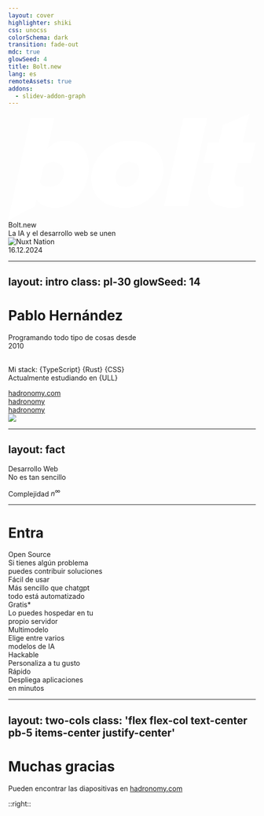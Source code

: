 ```yaml
---
layout: cover
highlighter: shiki
css: unocss
colorSchema: dark
transition: fade-out
mdc: true
glowSeed: 4
title: Bolt.new
lang: es
remoteAssets: true
addons:
  - slidev-addon-graph
---
```


<div text-6xl font-600 my-5>
  <svg xmlns="http://www.w3.org/2000/svg" h-10 my-2 viewBox="0 45.65 160 68.7" fill="#ffffff"><path d="M75.61 106.195c-14.747 0-21.962-8.468-21.962-19.136s10.04-24.157 24.782-24.157c14.746 0 21.96 8.47 21.96 19.137 0 10.668-10.038 24.156-24.78 24.156Zm.624-13.488c5.02 0 8.473-4.707 8.473-9.727 0-5.02-2.512-6.273-6.902-6.273-4.395 0-8.473 4.703-8.473 9.723 0 5.02 2.512 6.277 6.902 6.277Zm39.844 12.547h-15.371l12.547-57.098h15.375l-12.55 56.785Zm0 0"/><path fill-rule="evenodd" d="M30.117 106.195c-4.707 0-9.41-1.566-11.922-5.332l-.941 4.39L0 114.353l1.883-9.098L14.43 48.156h15.375L25.41 68.234c3.453-3.765 6.902-5.332 11.297-5.332 9.41 0 15.371 5.961 15.371 17.254 0 11.293-7.215 26.04-21.96 26.04Zm5.961-22.902c0 5.336-3.766 9.414-8.785 9.414-5.02 0-5.332-.941-6.902-2.824l2.511-10.352c1.883-1.883 3.766-2.824 6.274-2.824 3.765 0 6.902 2.824 6.902 6.902Zm0 0"/><path d="M144.629 106.195c-8.785 0-15.375-3.136-15.375-10.351 0-7.215 0-2.196.316-3.137l3.45-15.375h-6.903l3.137-13.176h6.902l2.512-11.293 17.254-7.215-1.883 7.215-2.508 11.293H160l-3.137 13.176h-8.472l-2.196 10.04v1.882c0 1.883 1.254 3.453 3.766 3.453 2.508 0 1.883 0 2.195-.316v12.238c-1.566 1.254-4.39 1.566-7.215 1.566Zm0 0"/></svg>
  <span>Bolt.new</span>
</div>

<div text-2xl mt--1 op50>
  La IA y el desarrollo web se unen
</div>

<div abs-br mx-10 my-12 flex="~ col" text-sm text-right>
  <img src="/logo-ull.svg" h-20 alt="Nuxt Nation" />
  <div px-6 text-sm opacity-50>16.12.2024</div>
</div>

---
layout: intro
class: pl-30
glowSeed: 14
---

# Pablo Hernández

<div class="[&>*]:important-leading-10 opacity-80">

<div>
Programando todo tipo de cosas desde
<div inline-flex="~ gap-1" gap-1 items-center align-middle text-blue bg-blue:15 px1.5 rounded>
  <div i-ph-calendar-dots-duotone />
  <span>2010</span>
</div>
<br>

Mi stack: {TypeScript} {Rust} {CSS}<br>
Actualmente estudiando en {ULL}<br>
</div>

</div>

<div my-10 w-min flex="~ gap-1" items-center justify-center>
  <div i-ri-user-3-line op50 ma text-xl />
  <div>
    <a href="https://hadronomy.com" target="_blank" class="border-none! font-300">
      hadronomy.com
    </a>
  </div>
  <div i-ri-github-line op50 ma text-xl ml4/>
  <div>
    <a href="https://github.com/hadronomy" target="_blank" class="border-none! font-300">
      hadronomy
    </a>
  </div>
  <div i-ri-twitter-x-line op50 ma text-xl ml4/>
  <div>
    <a href="https://twitter.com/hadronomy" target="_blank" class="border-none! font-300">
      hadronomy
    </a>
  </div>
</div>

<img src="https://github.com/hadronomy.png" rounded-full absolute top-38 right-15 w-40 />

---
layout: fact
---

<div>

<div text-6xl my-6>
  Desarrollo Web
</div>

<div v-click relative text-3xl mt--3
  v-motion
  :initial="{ y: -50 }"
  :enter="{ y: 0 }"
>
  <span v-mark.teal.highlight.delay100.op10="1" text-teal>
    No es tan sencillo
  </span>
</div>

<div v-click text-2xl mt5 text-shadow-2xl op75
  v-motion
  :initial="{ y: -50 }"
  :enter="{ y: 0 }"
>

  Complejidad $n^\infty$
</div>

</div>

<IconsBurst />

<!--
So, let's first talk about icons in general.

So, what are icons? [click] To me, they are tiny image assets that represent graphics, making functionality easier to identify and understand, while also making the UI more interesting and engaging.

However, icons are not just images; they come with unique requirements based on their usage.

[click] I'd say, while the concept of icons is simple, engineering them correctly is quite complicated.

Here, you can see many icons from different collections, each with its own properties and requirements. Let's break them down from an engineering perspective.
-->

---

# Entra <BoltLogo h-12 inline-block />

<div grid="~ gap-12 gap-y-15 cols-3" py10 w-max>

<div v-click flex="~ col gap-1">
  <div flex="~ gap-1 items-center" text-3xl ml--1>
    <div text-gray text-4xl i-ph-github-logo-duotone />
    <div text-gray3>Open Source</div>
  </div>
  <div text-base op60 mb1>
    Si tienes algún problema <br/>
    puedes contribuir
    soluciones
  </div>
  <div flex="~ gap-2 items-end">
    <div i-ph-github-logo-duotone text-blue />
    <div i-ph-git-branch-duotone text-green />
    <div i-ph-code-duotone text-yellow />
    <div i-ph-git-pull-request-duotone text-rose />
    <div i-ph-arrows-merge-duotone text-red />
  </div>
</div>

<div v-click flex="~ col gap-1">
  <div flex="~ gap-1 items-center" text-3xl ml--1>
    <div text-green text-4xl i-ph-cheers-duotone />
    <div text-green3>Fácil de usar</div>
  </div>
  <div text-base op60 mb1 mb--1>
    Más sencillo que chatgpt
    <br/>
    todo está automatizado
  </div>
  <div flex="~ gap-2 items-end" mt-1>
    <div i-ph-smiley-duotone />
    <div i-ph-game-controller-duotone />
  </div>
</div>

<div v-click flex="~ col gap-1">
  <div flex="~ gap-1 items-center" text-3xl ml--1>
    <div text-blue text-4xl i-ph-users-four-duotone />
    <div text-blue3>Gratis<super>*</super></div>
  </div>
  <div text-base op60 mb1>
    Lo puedes hospedar en tu
    <br/>
    propio servidor
  </div>
  <div flex="~ gap-2 items-center">
    <div i-simple-icons-heroku />
    <div i-simple-icons-vercel />
    <div i-simple-icons-netlify />
    <div i-simple-icons-digitalocean />
    <div i-simple-icons-awsamplify />
    <div i-simple-icons-microsoftazure />
    <div i-simple-icons-aws />
    <div i-simple-icons-selfhosted />
  </div>
</div>

<div v-click flex="~ col gap-1">
  <div flex="~ gap-1 items-center" text-3xl ml--1>
    <div text-amber text-4xl i-ph-cube-duotone/>
    <div text-amber3>Multimodelo</div>
  </div>
  <div text-base op60 mb1>
    Elige entre varios <br/> modelos de IA
  </div>
  <div flex="~ gap-2 items-center">
    <div i-simple-icons-ollama />
    <div i-simple-icons-openai />
    <div i-simple-icons-huggingface />
    <div i-simple-icons-claude />
    <div i-simple-icons-amazonaws />
    <div i-simple-icons-microsoftazure />
  </div>
</div>

<div v-click flex="~ col gap-1">
  <div flex="~ gap-1 items-center" text-3xl ml--1>
    <div text-violet text-4xl i-ph-code-duotone />
    <div text-violet3>Hackable</div>
  </div>
  <div text-base op60 mb1>
    Personaliza a tu gusto
  </div>
  <div flex="~ gap-2 items-center">
    <div i-ph-code-duotone />
    <div i-ph-terminal-window-duotone />
    <div i-ph-file-code-duotone />
    <div i-ph-brackets-curly-duotone />
    <div i-ph-code-simple-duotone />
    <div i-ph-code-block-duotone />
  </div>
</div>

<div v-click flex="~ col gap-1">
  <div flex="~ gap-1 items-center" text-3xl ml--1>
    <div text-rose text-4xl i-ph-lightning-duotone />
    <div text-rose3>Rápido</div>
  </div>
  <div text-base op60 mb1>
    Despliega aplicaciones <br/> en minutos
  </div>
  <div flex="~ gap-2 items-center">
    <div i-ph-rocket-launch-duotone />
    <div i-mdi-rocket-launch-outline />
    <div i-mdi-rocket />
    <div i-tabler-rocket />
    <div i-iconamoon-rocket-launch-duotone />
  </div>
</div>

</div>

<!--
Rendering good icons comes with a few challenges beyond just displaying plain images.

[click] First, we need icons to be colorable. Most icons are monochrome, but they often need to adapt their colors based on the context, such as switching between light and dark modes. It's ideal if we can change their colors on the fly, so we don't have to design multiple versions of the same icon.

[click] Similarly, icons should be scalable. They need to fit different screen sizes or UI elements without losing quality. It would be great if we could resize them easily.

[click] Besides rendering, we also need to think about how we deliver icons. Icon sets usually include a large number of icons to cover various needs, but we rarely use all of them in a single page or app.

[click] To improve performance and save bandwidth, we need to consider how we bundle them. How flexible and granular can we be in splitting the icon sets into chunks? Should we create chunks based on how commonly icons are used, or can we be granular enough to only ship the icons we actually use?

[click] After bundling, we need to decide how to load the icons. Should we include them in the same bundle as the client app, or as separate lazy-loaded chunks?

[click] Finally, we need the capability to load icons dynamically, especially for user-provided data that we don't know about at build time.

These are some of the key challenges we face with icons. Depending on your use case, you might only need to address some of them. But when creating tools, we aim to find a good balance to support as many scenarios as possible. So, let's explore the solutions available for icons and compare their pros and cons.
-->

---
layout: two-cols
class: 'flex flex-col text-center pb-5 items-center justify-center'
---

# Muchas gracias

Pueden encontrar
las diapositivas en [hadronomy.com](https://hadronomy.com)

::right::

<QRCode text="https://hadronomy.com" w-40 rounded-md overflow-hidden />
